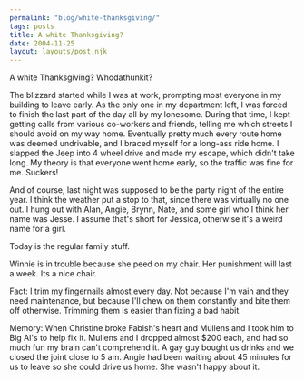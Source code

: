 ```yaml
---
permalink: "blog/white-thanksgiving/"
tags: posts
title: A white Thanksgiving?
date: 2004-11-25
layout: layouts/post.njk
---
```


A white Thanksgiving? Whodathunkit?

The blizzard started while I was at work, prompting most everyone in my building to leave early. As the only one in my department left, I was forced to finish the last part of the day all by my lonesome. During that time, I kept getting calls from various co-workers and friends, telling me which streets I should avoid on my way home. Eventually pretty much every route home was deemed undrivable, and I braced myself for a long-ass ride home. I slapped the Jeep into 4 wheel drive and made my escape, which didn't take long. My theory is that everyone went home early, so the traffic was fine for me. Suckers!

And of course, last night was supposed to be the party night of the entire year. I think the weather put a stop to that, since there was virtually no one out. I hung out with Alan, Angie, Brynn, Nate, and some girl who I think her name was Jesse. I assume that's short for Jessica, otherwise it's a weird name for a girl.

Today is the regular family stuff.

Winnie is in trouble because she peed on my chair. Her punishment will last a week. Its a nice chair.

Fact: I trim my fingernails almost every day. Not because I'm vain and they need maintenance, but because I'll chew on them constantly and bite them off otherwise. Trimming them is easier than fixing a bad habit. 

Memory: When Christine broke Fabish's heart and Mullens and I took him to Big Al's to help fix it. Mullens and I dropped almost $200 each, and had so much fun my brain can't comprehend it. A gay guy bought us drinks and we closed the joint close to 5 am. Angie had been waiting about 45 minutes for us to leave so she could drive us home. She wasn't happy about it.